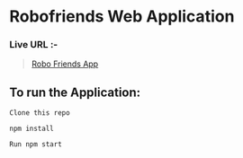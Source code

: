 # Robofriends Web Application

### Live URL :-

> [Robo Friends App](https://robo--friends.herokuapp.com/)

 ## To run the Application:

```
Clone this repo
```

```
npm install
```

```
Run npm start
```
